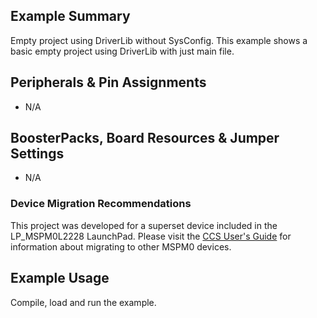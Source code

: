 ## Example Summary

Empty project using DriverLib without SysConfig.
This example shows a basic empty project using DriverLib with just main file.

## Peripherals & Pin Assignments

- N/A

## BoosterPacks, Board Resources & Jumper Settings

- N/A


### Device Migration Recommendations
This project was developed for a superset device included in the LP_MSPM0L2228 LaunchPad. Please
visit the [CCS User's Guide](https://software-dl.ti.com/msp430/esd/MSPM0-SDK/latest/docs/english/tools/ccs_ide_guide/doc_guide/doc_guide-srcs/ccs_ide_guide.html#non-sysconfig-compatible-project-migration)
for information about migrating to other MSPM0 devices.

## Example Usage

Compile, load and run the example.
